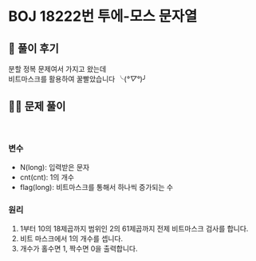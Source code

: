 # BOJ 18222번 투에-모스 문자열

## 🌈 풀이 후기
분할 정복 문제여서 가지고 왔는데<br>
비트마스크를 활용하여 꿀빨았습니다 ╰(*°▽°*)╯<br>


## 👩‍🏫 문제 풀이
<br>

### 변수
- N(long): 입력받은 문자
- cnt(cnt): 1의 개수
- flag(long): 비트마스크를 통해서 하나씩 증가되는 수


### 원리
1. 1부터 10의 18제곱까지 범위인 2의 61제곱까지 전제 비트마스크 검사를 합니다.
2. 비트 마스크에서 1의 개수를 셉니다.
3. 개수가 홀수면 1, 짝수면 0을 출력합니다.